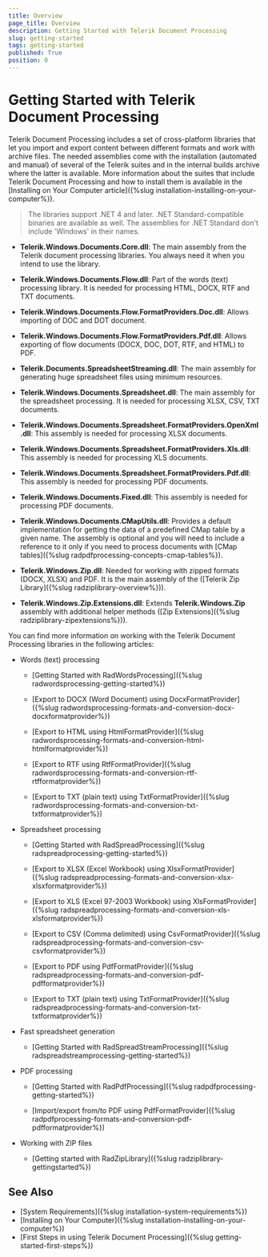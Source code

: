 ```yaml
---
title: Overview
page_title: Overview
description: Getting Started with Telerik Document Processing
slug: getting-started
tags: getting-started
published: True
position: 0
---
```


# Getting Started with Telerik Document Processing


Telerik Document Processing includes a set of cross-platform libraries that let you import and export content between different formats and work with archive files. The needed assemblies come with the installation (automated and manual) of several of the Telerik suites and in the internal builds archive where the latter is available. More information about the suites that include Telerik Document Processing and how to install them is available in the [Installing on Your Computer article]({%slug installation-installing-on-your-computer%}). 

>The libraries support .NET 4 and later. .NET Standard-compatible binaries are available as well. The assemblies for .NET Standard don't include 'Windows' in their names.

* **Telerik.Windows.Documents.Core.dll**: The main assembly from the Telerik document processing libraries. You always need it when you intend to use the library.

* **Telerik.Windows.Documents.Flow.dll**: Part of the words (text) processing library. It is needed for processing HTML, DOCX, RTF and TXT documents.

* **Telerik.Windows.Documents.Flow.FormatProviders.Doc.dll**: Allows importing of DOC and DOT document.

* **Telerik.Windows.Documents.Flow.FormatProviders.Pdf.dll**: Allows exporting of flow documents (DOCX, DOC, DOT, RTF, and HTML) to PDF.

* **Telerik.Documents.SpreadsheetStreaming.dll**: The main assembly for generating huge spreadsheet files using minimum resources.

* **Telerik.Windows.Documents.Spreadsheet.dll**: The main assembly for the spreadsheet processing. It is needed for processing XLSX, CSV, TXT documents.

* **Telerik.Windows.Documents.Spreadsheet.FormatProviders.OpenXml.dll**: This assembly is needed for processing XLSX documents.
 
* **Telerik.Windows.Documents.Spreadsheet.FormatProviders.Xls.dll**: This assembly is needed for processing XLS documents.

* **Telerik.Windows.Documents.Spreadsheet.FormatProviders.Pdf.dll**: This assembly is needed for processing PDF documents.

* **Telerik.Windows.Documents.Fixed.dll**: This assembly is needed for processing PDF documents.

* **Telerik.Windows.Documents.CMapUtils.dll**: Provides a default implementation for getting the data of a predefined CMap table by a given name. The assembly is optional and you will need to include a reference to it only if you need to process documents with [CMap tables]({%slug radpdfprocessing-concepts-cmap-tables%}).

* **Telerik.Windows.Zip.dll**: Needed for working with zipped formats (DOCX, XLSX) and PDF. It is the main assembly of the ([Telerik Zip Library]({%slug radziplibrary-overview%})).

* **Telerik.Windows.Zip.Extensions.dll**: Extends **Telerik.Windows.Zip** assembly with additional helper methods ([Zip Extensions]({%slug radziplibrary-zipextensions%})).

You can find more information on working with the Telerik Document Processing libraries in the following articles:

* Words (text) processing
	
	* [Getting Started with RadWordsProcessing]({%slug radwordsprocessing-getting-started%})

	* [Export to DOCX (Word Document) using DocxFormatProvider]({%slug radwordsprocessing-formats-and-conversion-docx-docxformatprovider%})

	* [Export to HTML using HtmlFormatProvider]({%slug radwordsprocessing-formats-and-conversion-html-htmlformatprovider%})

	* [Export to RTF using RtfFormatProvider]({%slug radwordsprocessing-formats-and-conversion-rtf-rtfformatprovider%})

	* [Export to TXT (plain text) using TxtFormatProvider]({%slug radwordsprocessing-formats-and-conversion-txt-txtformatprovider%})

* Spreadsheet processing

	* [Getting Started with RadSpreadProcessing]({%slug radspreadprocessing-getting-started%})

	* [Export to XLSX (Excel Workbook) using XlsxFormatProvider]({%slug radspreadprocessing-formats-and-conversion-xlsx-xlsxformatprovider%})
	
    * [Export to XLS (Excel 97-2003 Workbook) using XlsFormatProvider]({%slug radspreadprocessing-formats-and-conversion-xls-xlsformatprovider%})

	* [Export to CSV (Comma delimited) using CsvFormatProvider]({%slug radspreadprocessing-formats-and-conversion-csv-csvformatprovider%})

	* [Export to PDF using PdfFormatProvider]({%slug radspreadprocessing-formats-and-conversion-pdf-pdfformatprovider%})

	* [Export to TXT (plain text) using TxtFormatProvider]({%slug radspreadprocessing-formats-and-conversion-txt-txtformatprovider%})

* Fast spreadsheet generation
	
	* [Getting Started with RadSpreadStreamProcessing]({%slug radspreadstreamprocessing-getting-started%})

* PDF processing

	* [Getting Started with RadPdfProcessing]({%slug radpdfprocessing-getting-started%})

	* [Import/export from/to PDF using PdfFormatProvider]({%slug radpdfprocessing-formats-and-conversion-pdf-pdfformatprovider%})

* Working with ZIP files

    * [Getting started with RadZipLibrary]({%slug radziplibrary-gettingstarted%})

## See Also

* [System Requirements]({%slug installation-system-requirements%})
* [Installing on Your Computer]({%slug installation-installing-on-your-computer%})
* [First Steps in using Telerik Document Processing]({%slug getting-started-first-steps%})
